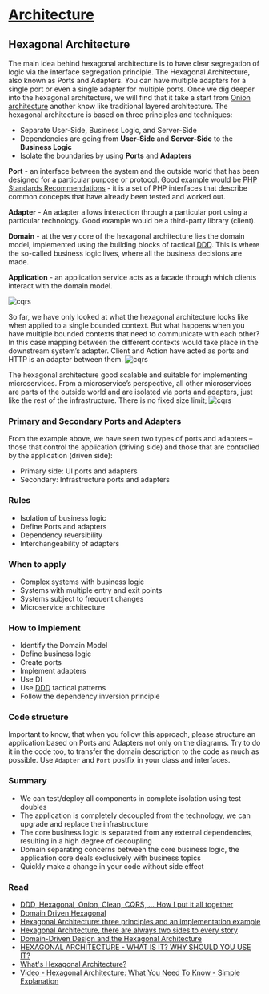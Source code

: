 # [Architecture](README.md)

## Hexagonal Architecture
The main idea behind hexagonal architecture is to have clear segregation of logic via the interface segregation principle.
The Hexagonal Architecture, also known as Ports and Adapters. You can have multiple adapters for a single port or even a single adapter for multiple ports.
Once we dig deeper into the hexagonal architecture, we will find that it take a start from [Onion architecture](onion.md) another know like traditional layered architecture.
The hexagonal architecture is based on three principles and techniques:
* Separate User-Side, Business Logic, and Server-Side
* Dependencies are going from **User-Side** and **Server-Side** to the **Business Logic**
* Isolate the boundaries by using **Ports** and **Adapters**

**Port** - an interface between the system and the outside world that has been designed for a particular purpose or protocol. Good example would be [PHP Standards Recommendations](https://www.php-fig.org/psr/) - it is a set of PHP interfaces that describe common concepts that have already been tested and worked out.

**Adapter** - An adapter allows interaction through a particular port using a particular technology. Good example would be a third-party library (client). 

**Domain** - at the very core of the hexagonal architecture lies the domain model, implemented using the building blocks of tactical [DDD](ddd.md). This is where the so-called business logic lives, where all the business decisions are made.

**Application** - an application service acts as a facade through which clients interact with the domain model.

![cqrs](docs/5.png)

So far, we have only looked at what the hexagonal architecture looks like when applied to a single bounded context. But what happens when you have multiple bounded contexts that need to communicate with each other?
In this case mapping between the different contexts would take place in the downstream system’s adapter. Client and Action have acted as ports and HTTP is an adapter between them.
![cqrs](docs/7.png)

The hexagonal architecture good scalable and suitable for implementing microservices. From a microservice’s perspective, all other microservices are parts of the outside world and are isolated via ports and adapters, just like the rest of the infrastructure.
There is no fixed size limit; ![cqrs](docs/6.png)

### Primary and Secondary Ports and Adapters
From the example above, we have seen two types of ports and adapters – those that control the application (driving side) and those that are controlled by the application (driven side):
* Primary side: UI ports and adapters
* Secondary: Infrastructure ports and adapters

### Rules
* Isolation of business logic
* Define Ports and adapters
* Dependency reversibility
* Interchangeability of adapters

### When to apply
* Complex systems with business logic
* Systems with multiple entry and exit points
* Systems subject to frequent changes
* Microservice architecture

### How to implement
* Identify the Domain Model
* Define business logic
* Create ports
* Implement adapters
* Use DI
* Use [DDD](ddd.md) tactical patterns
* Follow the dependency inversion principle

### Code structure
Important to know, that when you follow this approach, please structure an application based on Ports and Adapters not only on the diagrams. 
Try to do it in the code too, to transfer the domain description to the code as much as possible. Use `Adapter` and `Port` postfix in your class and interfaces.

### Summary
* We can test/deploy all components in complete isolation using test doubles
* The application is completely decoupled from the technology, we can upgrade and replace the infrastructure
* The core business logic is separated from any external dependencies, resulting in a high degree of decoupling
* Domain separating concerns between the core business logic, the application core deals exclusively with business topics
* Quickly make a change in your code without side effect

### Read
* [DDD, Hexagonal, Onion, Clean, CQRS, … How I put it all together](https://herbertograca.com/2017/11/16/explicit-architecture-01-ddd-hexagonal-onion-clean-cqrs-how-i-put-it-all-together/)
* [Domain Driven Hexagonal](https://i.stack.imgur.com/gPKrg.jpg)
* [Hexagonal Architecture: three principles and an implementation example](https://blog.octo.com/hexagonal-architecture-three-principles-and-an-implementation-example/)
* [Hexagonal Architecture, there are always two sides to every story](https://medium.com/ssense-tech/hexagonal-architecture-there-are-always-two-sides-to-every-story-bc0780ed7d9c)
* [Domain-Driven Design and the Hexagonal Architecture](https://vaadin.com/blog/ddd-part-3-domain-driven-design-and-the-hexagonal-architecture)
* [HEXAGONAL ARCHITECTURE - WHAT IS IT? WHY SHOULD YOU USE IT?](https://www.happycoders.eu/software-craftsmanship/hexagonal-architecture/)
* [What's Hexagonal Architecture?](https://medium.com/@luishrsoares/whats-hexagonal-architecture-6da22d4ab600)
* [Video - Hexagonal Architecture: What You Need To Know - Simple Explanation](https://www.youtube.com/watch?v=bDWApqAUjEI)
